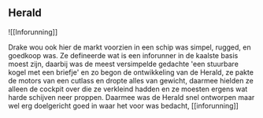 ## Herald

![[Inforunning]]

Drake wou ook hier de markt voorzien in een schip was simpel, rugged, en goedkoop was. Ze defineerde wat is een inforunner in de kaalste basis moest zijn, daarbij was de meest versimpelde gedachte 'een stuurbare kogel met een briefje' en zo begon de ontwikkeling van de Herald, ze pakte de motors van een cutlass en dropte alles van gewicht, daarmee hielden ze alleen de cockpit over die ze verkleind hadden en ze moesten ergens wat harde schijven neer proppen. Daarmee was de Herald snel ontworpen maar wel erg doelgericht goed in waar het voor was bedacht, [[inforunning]]